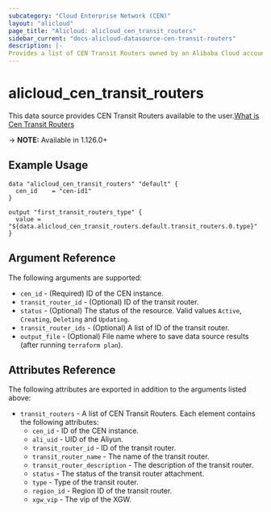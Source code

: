 ```yaml
---
subcategory: "Cloud Enterprise Network (CEN)"
layout: "alicloud"
page_title: "Alicloud: alicloud_cen_transit_routers"
sidebar_current: "docs-alicloud-datasource-cen-transit-routers"
description: |-
Provides a list of CEN Transit Routers owned by an Alibaba Cloud account.
---
```


# alicloud\_cen\_transit\_routers

This data source provides CEN Transit Routers available to the user.[What is Cen Transit Routers](https://help.aliyun.com/document_detail/261219.html)

-> **NOTE:** Available in 1.126.0+

## Example Usage

```
data "alicloud_cen_transit_routers" "default" {
  cen_id    = "cen-id1"
}

output "first_transit_routers_type" {
  value = "${data.alicloud_cen_transit_routers.default.transit_routers.0.type}"
}
```

## Argument Reference

The following arguments are supported:

* `cen_id` - (Required) ID of the CEN instance.
* `transit_router_id` - (Optional) ID of the transit router.
* `status` - (Optional) The status of the resource. Valid values `Active`, `Creating`, `Deleting` and `Updating`.  
* `transit_router_ids` - (Optional) A list of ID of the transit router.
* `output_file` - (Optional) File name where to save data source results (after running `terraform plan`).

## Attributes Reference

The following attributes are exported in addition to the arguments listed above:

* `transit_routers` - A list of CEN Transit Routers. Each element contains the following attributes:
    * `cen_id` - ID of the CEN instance.
    * `ali_uid` - UID of the Aliyun.
    * `transit_router_id` - ID of the transit router.
    * `transit_router_name` - The name of the transit router.
    * `transit_router_description` - The description of the transit router.
    * `status` - The status of the transit router attachment.
    * `type` - Type of the transit router.
    * `region_id` - Region ID of the transit router.
    * `xgw_vip` - The vip of the XGW.

